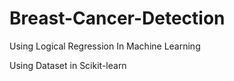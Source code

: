 # Breast-Cancer-Detection

Using Logical Regression In Machine Learning

Using Dataset in Scikit-learn

